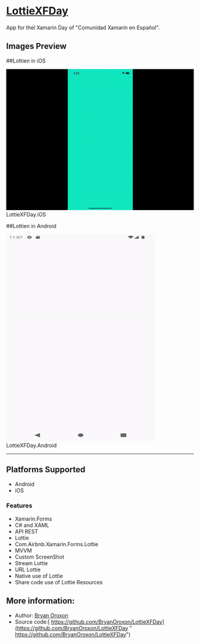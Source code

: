 # [LottieXFDay](https://github.com/BryanOroxon/LottieXFDay "LottieXFDay")
App for thel Xamarin Day of "Comunidad Xamarin en Español".

## Images Preview


##Lottien in iOS 

![](https://github.com/BryanOroxon/LottieXFDay/blob/main/ScreenShots/LottieiOS.gif?raw=true "LottieiOS") LottieXFDay.iOS 

##Lottien in Android 

![](https://github.com/BryanOroxon/LottieXFDay/blob/main/ScreenShots/LottieAndroidSt.gif?raw=true "LottieAndroid")
LottieXFDay.Android

------------
## Platforms Supported
-  Android
- iOS


### Features

- Xamarin.Forms
- C# and XAML
- API REST
- Lottie
- Com.Airbnb.Xamarin.Forms.Lottie
- MVVM
- Custom ScreenShot
- Stream Lottie
- URL Lottie
- Native use of Lottie
- Share code use of Lottie Resources


## More information:
- Author: [Bryan Oroxon](https://github.com/BryanOroxon "Bryan Oroxon")
- Source code:[ https://github.com/BryanOroxon/LottieXFDay](https://github.com/BryanOroxon/LottieXFDay " https://github.com/BryanOroxon/LottieXFDay")
